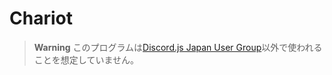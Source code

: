 # Chariot

> **Warning** このプログラムは[Discord.js Japan User Group](https://discordjs-japan.org)以外で使われることを想定していません。
